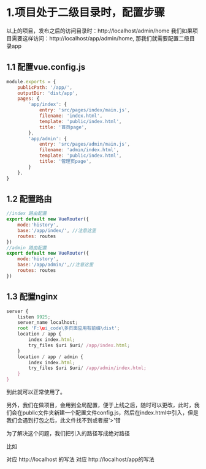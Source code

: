 # 1.项目处于二级目录时，配置步骤
以上的项目，发布之后的访问目录时：http://localhost/admin/home
我们如果项目需要这样访问：http://localhost/app/admin/home, 那我们就需要配置二级目录app
## 1.1 配置vue.config.js
```js
module.exports = {
    publicPath: '/app/',
    outputDir: 'dist/app',
    pages: {
        'app/index': {
            entry: 'src/pages/index/main.js',
            filename: 'index.html',
            template: 'public/index.html',
            title: '首页page',
        },
        'app/admin': {
            entry: 'src/pages/admin/main.js',
            filename: 'admin/index.html',
            template: 'public/index.html',
            title: '管理页page',
        }
    },
}
```

## 1.2 配置路由
```js
//index 路由配置
export default new VueRouter({
    mode:'history',
    base:'/app/index/', //注意这里
    routes: routes
})
//admin 路由配置
export default new VueRouter({
    mode:'history',
    base:'/app/admin/',//注意这里
    routes: routes
})
```

## 1.3 配置nginx
```js
server {
    listen 9925;
    server_name localhost;
    root 'F:\ui_code\多页面应用有前缀\dist';
    location / app {
        index index.html;
        try_files $uri $uri/ /app/index.html;
    }
    location / app / admin {
        index index.html;
        try_files $uri $uri/ /app/admin/index.html;
    }
}
```

到此就可以正常使用了。

另外，我们在做项目，会用到全局配置，便于上线之后，随时可以更改，此时，我们会在public文件夹新建一个配置文件config.js，然后在index.html中引入，但是我们会遇到打包之后，此文件找不到或者报'>'错 

为了解决这个问题，我们把引入的路径写成绝对路径

比如 
<script src="/config"></script> 对应 http://localhost 的写法
<script src="/app/config"></script> 对应 http://localhost/app的写法
